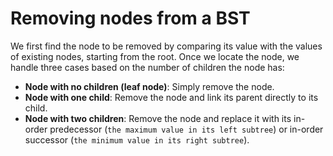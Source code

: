 # Removing nodes from a BST

We first find the node to be removed by comparing its value with the values of existing nodes, starting from the root. Once we locate the node, we handle three cases based on the number of children the node has:
- **Node with no children (leaf node)**: Simply remove the node.
- **Node with one child**: Remove the node and link its parent directly to its child.
- **Node with two children**: Remove the node and replace it with its in-order predecessor (`the maximum value in its left subtree`) or in-order successor (`the minimum value in its right subtree`).